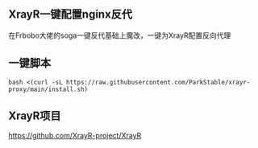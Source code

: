 ## XrayR一键配置nginx反代
在Frbobo大佬的soga一键反代基础上魔改，一键为XrayR配置反向代理
## 一键脚本
```shell
bash <(curl -sL https://raw.githubusercontent.com/ParkStable/xrayr-proxy/main/install.sh)
```
## XrayR项目
https://github.com/XrayR-project/XrayR
	
	
